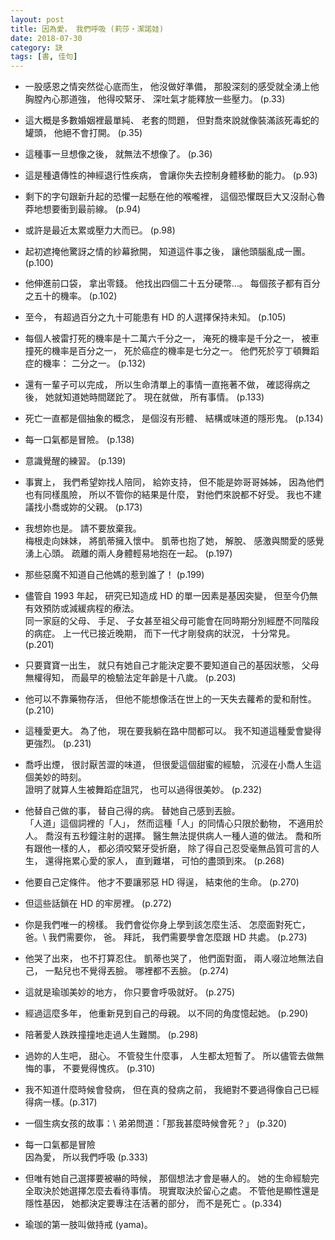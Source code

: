 ```yaml
---
layout: post
title: 因為愛， 我們呼吸 (莉莎‧潔諾娃)
date: 2018-07-30
category: 訣
tags: [書, 佳句]
---
```



- 一股感恩之情突然從心底而生，
他沒做好準備，
那股深刻的感受就全湧上他胸膛內心那道強，
他得咬緊牙、 深吐氣才能釋放一些壓力。 (p.33)


- 這大概是多數婚姻裡最單純、 老套的問題，
但對喬來說就像裝滿該死毒蛇的罐頭，
他絕不會打開。 (p.35)

<!--more-->

- 這種事一旦想像之後，
就無法不想像了。 (p.36)


- 這是種遺傳性的神經退行性疾病，
會讓你失去控制身體移動的能力。 (p.93)


- 剩下的字句跟新升起的恐懼一起懸在他的喉嚨裡，
這個恐懼既巨大又沒耐心魯莽地想要衝到最前線。 (p.94) 


- 或許是最近太累或壓力大而已。 (p.98)


- 起初遮掩他驚訝之情的紗幕掀開，
知道這件事之後，
讓他頭腦亂成一團。 (p.100)


- 他伸進前口袋，
拿出零錢。
他找出四個二十五分硬幣...。
每個孩子都有百分之五十的機率。 (p.102)


- 至今，
有超過百分之九十可能患有 HD 的人選擇保持未知。 (p.105)


- 每個人被雷打死的機率是十二萬六千分之一，
淹死的機率是千分之一，
被車撞死的機率是百分之一，
死於癌症的機率是七分之一。
他們死於亨丁頓舞蹈症的機率： 二分之一。 (p.132)


- 還有一輩子可以完成，
所以生命清單上的事情一直拖著不做，
確認得病之後，
她就知道她時間蹉跎了。
現在就做，
所有事情。 (p.133)


- 死亡一直都是個抽象的概念，
是個沒有形體、 結構或味道的隱形鬼。 (p.134)


- 每一口氣都是冒險。 (p.138)


- 意識覺醒的練習。 (p.139)


- 事實上，
我們希望妳找人陪同，
給妳支持，
但不能是妳哥哥姊姊，
因為他們也有同樣風險，
所以不管你的結果是什麼，
對他們來說都不好受。
我也不建議找小喬或妳的父親。 (p.173)


- 我想妳也是。 請不要放棄我。<br />
梅根走向妹妹，
將凱蒂擁入懷中。
凱蒂也抱了她，
解脫、 感激與關愛的感覺湧上心頭。
疏離的兩人身體輕易地抱在一起。 (p.197)


- 那些惡魔不知道自己他媽的惹到誰了！ (p.199)


- 儘管自 1993 年起，
研究已知造成 HD 的單一因素是基因突變，
但至今仍無有效預防或減緩病程的療法。<br />
同一家庭的父母、 手足、 子女甚至祖父母可能會在同時期分別經歷不同階段的病症。
上一代已接近晚期，
而下一代才剛發病的狀況，
十分常見。 (p.201)


- 只要寶寶一出生，
就只有她自己才能決定要不要知道自己的基因狀態，
父母無權得知，
而最早的檢驗法定年齡是十八歲。 (p.203)


- 他可以不靠藥物存活，
但他不能想像活在世上的一天失去蘿希的愛和耐性。 (p.210)


- 這種愛更大。
為了他，
現在要我躺在路中間都可以。
我不知道這種愛會變得更強烈。 (p.231)


- 喬呼出煙，
很討厭苦澀的味道，
但很愛這個甜蜜的經驗，
沉浸在小喬人生這個美妙的時刻。<br />
證明了就算人生被舞蹈症詛咒，
也可以過得很美妙。 (p.232)


- 他替自己做的事，
替自己得的病。
替她自己感到丟臉。<br />
「人道」這個詞裡的「人」，
然而這種「人」的同情心只限於動物，
不適用於人。
喬沒有五秒鐘注射的選擇。
醫生無法提供病人一種人道的做法。
喬和所有跟他一樣的人，
都必須咬緊牙受折磨，
除了得自己忍受毫無品質可言的人生，
還得拖累心愛的家人，
直到難堪，
可怕的盡頭到來。 (p.268)


- 他要自己定條件。
他才不要讓邪惡 HD 得逞，
結束他的生命。 (p.270)


- 但這些話鎖在 HD 的牢房裡。 (p.272)


- 你是我們唯一的榜樣。
我們會從你身上學到該怎麼生活、 怎麼面對死亡， 爸。\\
我們需要你，
爸。
拜託，
我們需要學會怎麼跟 HD 共處。 (p.273)


- 他哭了出來，
也不打算忍住。
凱蒂也哭了，
他們面對面，
兩人啜泣地無法自己，
一點兒也不覺得丟臉。
哪裡都不丟臉。 (p.274)


- 這就是瑜珈美妙的地方，
你只要會呼吸就好。 (p.275)


- 經過這麼多年，
他重新見到自己的母親。
以不同的角度憶起她。 (p.290)


- 陪著愛人跌跌撞撞地走過人生難關。 (p.298)


- 過妳的人生吧， 甜心。
不管發生什麼事，
人生都太短暫了。
所以儘管去做無悔的事，
不要覺得愧疚。 (p.310)


- 我不知道什麼時候會發病，
但在真的發病之前，
我絕對不要過得像自己已經得病一樣。(p.317)


- 一個生病女孩的故事：\\
弟弟問道：「那我甚麼時候會死？」 (p.320)


- 每一口氣都是冒險<br />
因為愛， 所以我們呼吸 (p.333)


- 但唯有她自己選擇要被嚇的時候，
那個想法才會是嚇人的。
她的生命經驗完全取決於她選擇怎麼去看待事情。
現實取決於留心之處。
不管他是顯性還是隱性基因，
她都決定要專注在活著的部分，
而不是死亡 。(p.334)

- 瑜珈的第一肢叫做持戒 (yama)。
